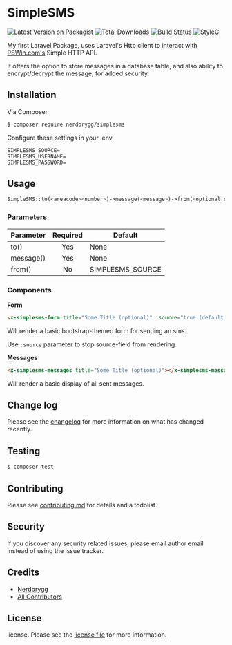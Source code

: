# SimpleSMS

[![Latest Version on Packagist][ico-version]][link-packagist]
[![Total Downloads][ico-downloads]][link-downloads]
[![Build Status][ico-travis]][link-travis]
[![StyleCI][ico-styleci]][link-styleci]

My first Laravel Package, uses Laravel's Http client to interact with [PSWin.com's](https://wiki.pswin.com/Gateway%20HTTP%20API.ashx) Simple HTTP API.

It offers the option to store messages in a database table, and also ability to encrypt/decrypt the message, for added security.

## Installation

Via Composer

``` bash
$ composer require nerdbrygg/simplesms
```

Configure these settings in your .env
```
SIMPLESMS_SOURCE=
SIMPLESMS_USERNAME=
SIMPLESMS_PASSWORD=
```

## Usage

``` php
SimpleSMS::to(<areacode><number>)->message(<message>)->from(<optional sender number>)->send();
```

### Parameters

| Parameter | Required | Default |
|-----------|:--------:|---------|
| to()      | Yes      | None    |
| message() | Yes      | None    |
| from()    | No       | SIMPLESMS_SOURCE |


### Components

**Form**

``` html
<x-simplesms-form title="Some Title (optional)" :source="true (default: true)"></x-simplesms-form>
```

Will render a basic bootstrap-themed form for sending an sms.

Use `:source` parameter to stop source-field from rendering.

**Messages**

``` html
<x-simplesms-messages title="Some Title (optional)"></x-simplesms-messages>
```

Will render a basic display of all sent messages.



## Change log

Please see the [changelog](changelog.md) for more information on what has changed recently.

## Testing

``` bash
$ composer test
```

## Contributing

Please see [contributing.md](contributing.md) for details and a todolist.

## Security

If you discover any security related issues, please email author email instead of using the issue tracker.

## Credits

- [Nerdbrygg][link-author]
- [All Contributors][link-contributors]

## License

license. Please see the [license file](license.md) for more information.

[ico-version]: https://img.shields.io/packagist/v/nerdbrygg/simplesms.svg?style=flat-square
[ico-downloads]: https://img.shields.io/packagist/dt/nerdbrygg/simplesms.svg?style=flat-square
[ico-travis]: https://img.shields.io/travis/nerdbrygg/simplesms/master.svg?style=flat-square
[ico-styleci]: https://styleci.io/repos/281634119/shield

[link-packagist]: https://packagist.org/packages/nerdbrygg/simplesms
[link-downloads]: https://packagist.org/packages/nerdbrygg/simplesms
[link-travis]: https://travis-ci.org/nerdbrygg/simplesms
[link-styleci]: https://styleci.io/repos/281634119
[link-author]: https://github.com/nerdbrygg
[link-contributors]: ../../contributors
